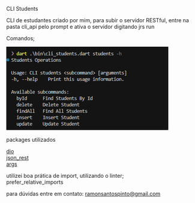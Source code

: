  CLI Students

 CLI de estudantes criado por mim, para subir o servidor RESTful, entre na pasta cli_api pelo prompt e ativa o servidor digitando jrs run

Comandos;

![alt text](image.png)


packages utilizados

   [dio](https://pub.dev/packages/dio)\
   [json_rest](https://pub.dev/packages/json_rest_server)\
   [args](https://pub.dev/packages/args)

  

utilizei boa prática de import, utilizando o linter;\
prefer_relative_imports

para dúvidas entre em contato: ramonsantospinto@gmail.com

